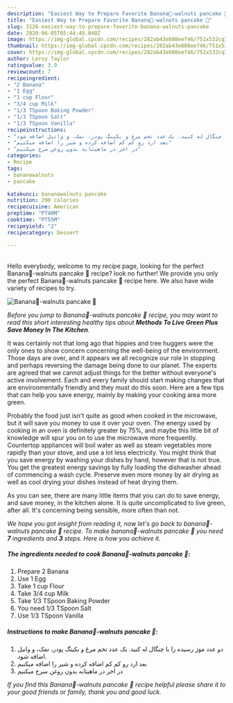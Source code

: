 ```yaml
---
description: "Easiest Way to Prepare Favorite Banana🍌-walnuts pancake 🥞"
title: "Easiest Way to Prepare Favorite Banana🍌-walnuts pancake 🥞"
slug: 3126-easiest-way-to-prepare-favorite-banana-walnuts-pancake
date: 2020-06-05T05:44:49.040Z
image: https://img-global.cpcdn.com/recipes/282ab43e608eef46/751x532cq70/banana🍌-walnuts-pancake-🥞-recipe-main-photo.jpg
thumbnail: https://img-global.cpcdn.com/recipes/282ab43e608eef46/751x532cq70/banana🍌-walnuts-pancake-🥞-recipe-main-photo.jpg
cover: https://img-global.cpcdn.com/recipes/282ab43e608eef46/751x532cq70/banana🍌-walnuts-pancake-🥞-recipe-main-photo.jpg
author: Leroy Taylor
ratingvalue: 3.9
reviewcount: 7
recipeingredient:
- "2 Banana"
- "1 Egg"
- "1 cup Flour"
- "3/4 cup Milk"
- "1/3 TSpoon Baking Powder"
- "1/3 TSpoon Salt"
- "1/3 TSpoon Vanilla"
recipeinstructions:
- "دو عدد موز رسیده را با چنگال له کنید. یک عدد تخم مرغ و بکینگ پودر، نمک، و وانیل اضافه شود."
- "بعد ارد رو کم کم اضافه کرده و شیر را اضافه میکنیم"
- "در اخر در ماهیتابه بدون روغن سرخ میکنیم"
categories:
- Recipe
tags:
- bananawalnuts
- pancake

katakunci: bananawalnuts pancake 
nutrition: 290 calories
recipecuisine: American
preptime: "PT40M"
cooktime: "PT55M"
recipeyield: "2"
recipecategory: Dessert

---
```

<br>
Hello everybody, welcome to my recipe page, looking for the perfect Banana🍌-walnuts pancake 🥞 recipe? look no further! We provide you only the perfect Banana🍌-walnuts pancake 🥞 recipe here. We also have wide variety of recipes to try.
<br>


![Banana🍌-walnuts pancake 🥞](https://img-global.cpcdn.com/recipes/282ab43e608eef46/751x532cq70/banana🍌-walnuts-pancake-🥞-recipe-main-photo.jpg)

<i>Before you jump to Banana🍌-walnuts pancake 🥞 recipe, you may want to read this short interesting healthy tips about 
<strong>Methods To Live Green Plus Save Money In The Kitchen</strong>.</i>
</br>

It was certainly not that long ago that hippies and tree huggers were the only ones to show concern concerning the well-being of the environment. Those days are over, and it appears we all recognize our role in stopping and perhaps reversing the damage being done to our planet. The experts are agreed that we cannot adjust things for the better without everyone's active involvement. Each and every family should start making changes that are environmentally friendly and they must do this soon. Here are a few tips that can help you save energy, mainly by making your cooking area more green.

Probably the food just isn't quite as good when cooked in the microwave, but it will save you money to use it over your oven. The energy used by cooking in an oven is definitely greater by 75%, and maybe this little bit of knowledge will spur you on to use the microwave more frequently. Countertop appliances will boil water as well as steam vegetables more rapidly than your stove, and use a lot less electricity. You might think that you save energy by washing your dishes by hand, however that is not true. You get the greatest energy savings by fully loading the dishwasher ahead of commencing a wash cycle. Preserve even more money by air drying as well as cool drying your dishes instead of heat drying them.

As you can see, there are many little items that you can do to save energy, and save money, in the kitchen alone. It is quite uncomplicated to live green, after all. It's concerning being sensible, more often than not.


<i>We hope you got insight from reading it, now let's go back to banana🍌-walnuts pancake 🥞 recipe. To make banana🍌-walnuts pancake 🥞 you need <strong>7</strong> ingredients and <strong>3</strong> steps. Here is how you achieve it.
</i>

##### The ingredients needed to cook Banana🍌-walnuts pancake 🥞:

1. Prepare 2 Banana
1. Use 1 Egg
1. Take 1 cup Flour
1. Take 3/4 cup Milk
1. Take 1/3 TSpoon Baking Powder
1. You need 1/3 TSpoon Salt
1. Use 1/3 TSpoon Vanilla


##### Instructions to make Banana🍌-walnuts pancake 🥞:

1. دو عدد موز رسیده را با چنگال له کنید. یک عدد تخم مرغ و بکینگ پودر، نمک، و وانیل اضافه شود.
1. بعد ارد رو کم کم اضافه کرده و شیر را اضافه میکنیم
1. در اخر در ماهیتابه بدون روغن سرخ میکنیم


<i>If you find this Banana🍌-walnuts pancake 🥞 recipe helpful please share it to your good friends or family, thank you and good luck.</i>
